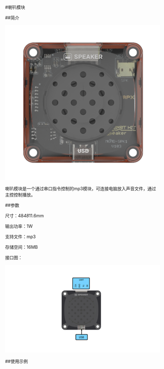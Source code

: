 #喇叭模块

##简介

![](./images/render_speaker.png)

喇叭模块是一个通过串口指令控制的mp3模块，可连接电脑放入声音文件，通过主控控制播放。

##参数

尺寸：48*48*11.6mm

输出功率：1W

支持文件：mp3

存储空间：16MB

接口图：

![](./images/pinout_speaker.png)

##使用示例
